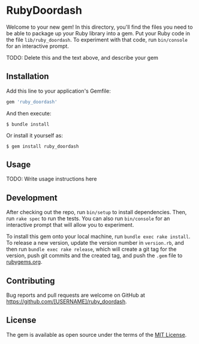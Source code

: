 # RubyDoordash

Welcome to your new gem! In this directory, you'll find the files you need to be able to package up your Ruby library into a gem. Put your Ruby code in the file `lib/ruby_doordash`. To experiment with that code, run `bin/console` for an interactive prompt.

TODO: Delete this and the text above, and describe your gem

## Installation

Add this line to your application's Gemfile:

```ruby
gem 'ruby_doordash'
```

And then execute:

    $ bundle install

Or install it yourself as:

    $ gem install ruby_doordash

## Usage

TODO: Write usage instructions here

## Development

After checking out the repo, run `bin/setup` to install dependencies. Then, run `rake spec` to run the tests. You can also run `bin/console` for an interactive prompt that will allow you to experiment.

To install this gem onto your local machine, run `bundle exec rake install`. To release a new version, update the version number in `version.rb`, and then run `bundle exec rake release`, which will create a git tag for the version, push git commits and the created tag, and push the `.gem` file to [rubygems.org](https://rubygems.org).

## Contributing

Bug reports and pull requests are welcome on GitHub at https://github.com/[USERNAME]/ruby_doordash.

## License

The gem is available as open source under the terms of the [MIT License](https://opensource.org/licenses/MIT).
